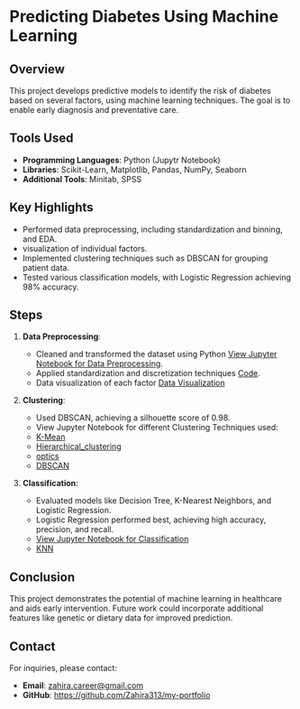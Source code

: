 # Predicting Diabetes Using Machine Learning

## Overview
This project develops predictive models to identify the risk of diabetes based on several factors, using machine learning techniques. The goal is to enable early diagnosis and preventative care.

## Tools Used
- **Programming Languages**: Python (Jupytr Notebook)
- **Libraries**: Scikit-Learn, Matplotlib, Pandas, NumPy, Seaborn
- **Additional Tools**: Minitab, SPSS

## Key Highlights
- Performed data preprocessing, including standardization and binning, and EDA.
- visualization of individual factors. 
- Implemented clustering techniques such as DBSCAN for grouping patient data.
- Tested various classification models, with Logistic Regression achieving 98% accuracy.

## Steps

1. **Data Preprocessing**:
   - Cleaned and transformed the dataset using Python [View Jupyter Notebook for Data Preprocessing](./Data-preprocess.ipynb).
   - Applied standardization and discretization techniques [Code](./Data_Discretise_Standardise.ipynb).
   - Data visualization of each factor [Data Visualization](./Data_Visualisation.ipynb)

2. **Clustering**:
   - Used DBSCAN, achieving a silhouette score of 0.98.
   - View Jupyter Notebook for different Clustering Techniques used:
   - [K-Mean](./K-Mean_Clustering.ipynb)
   - [Hierarchical_clustering](./Hierarchical_clustering.ipynb)
   - [optics](./optics.ipynb)
   - [DBSCAN](./DBSCAN.ipynb)

3. **Classification**:
   - Evaluated models like Decision Tree, K-Nearest Neighbors, and Logistic Regression.
   - Logistic Regression performed best, achieving high accuracy, precision, and recall.
   - [View Jupyter Notebook for Classification](./Classification.ipynb)
   - [KNN](./KNN_Clustering.ipynb)
<!--
## Visualizations
### ROC Curve
![ROC Curve](roc_curve.png)

### Clustering Plot
![DBSCAN Clusters](clusters.png)
-->

## Conclusion
This project demonstrates the potential of machine learning in healthcare and aids early intervention. Future work could incorporate additional features like genetic or dietary data for improved prediction.

<!--
## Files
- **Report**: [Predicting Diabetes using ML.pdf](Predicting_Diabetes_using_ML.pdf)
- **Code**: Python scripts and notebooks for data analysis and modeling.
- **Visualizations**: Images and graphs generated during the project.
-->

## Contact
For inquiries, please contact:
- **Email**: zahira.career@gmail.com
- **GitHub**: https://github.com/Zahira313/my-portfolio
